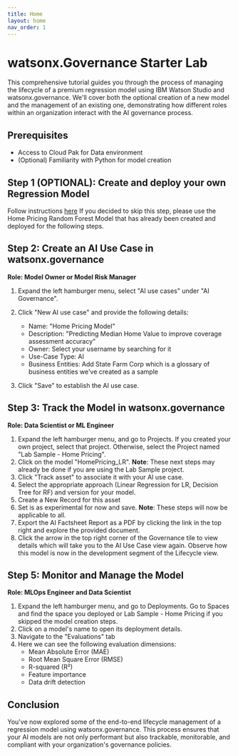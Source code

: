 ```yaml
---
title: Home
layout: home
nav_order: 1
---
```


# watsonx.Governance Starter Lab

This comprehensive tutorial guides you through the process of managing the lifecycle of a premium regression model using IBM Watson Studio and watsonx.governance. We'll cover both the optional creation of a new model and the management of an existing one, demonstrating how different roles within an organization interact with the AI governance process.

## Prerequisites

- Access to Cloud Pak for Data environment
- (Optional) Familiarity with Python for model creation

## Step 1 (OPTIONAL): Create and deploy your own Regression Model
Follow instructions [here](https://ashwinpo.github.io/watsonx-gov-lab/docs/Creating-a-Model.html)
If you decided to skip this step, please use the Home Pricing Random Forest Model that has already been created and deployed for the following steps.

## Step 2: Create an AI Use Case in watsonx.governance

**Role: Model Owner or Model Risk Manager**

1. Expand the left hamburger menu, select "AI use cases" under "AI Governance".
2. Click "New AI use case" and provide the following details:
   - Name: "Home Pricing Model"
   - Description: "Predicting Median Home Value to improve coverage assessment accuracy"
   - Owner: Select your username by searching for it
   - Use-Case Type: AI
   - Business Entities: Add State Farm Corp which is a glossary of business entities we've created as a sample
     
3. Click "Save" to establish the AI use case.

## Step 3: Track the Model in watsonx.governance

**Role: Data Scientist or ML Engineer**

1. Expand the left hamburger menu, and go to Projects. If you created your own project, select that project. Otherwise, select the Project named "Lab Sample - Home Pricing".
2. Click on the model "HomePricing_LR".
**Note**: These next steps may already be done if you are using the Lab Sample project.
4. Click "Track asset" to associate it with your AI use case. 
5. Select the appropriate approach (Linear Regression for LR, Decision Tree for RF) and version for your model.
6. Create a New Record for this asset
7. Set is as experimental for now and save.
**Note**: These steps will now be applicable to all.
9. Export the AI Factsheet Report as a PDF by clicking the link in the top right and explore the provided document.
10. Click the arrow in the top right corner of the Governance tile to view details which will take you to the AI Use Case view again. Observe how this model is now in the development segment of the Lifecycle view.

## Step 5: Monitor and Manage the Model

**Role: MLOps Engineer and Data Scientist**

1. Expand the left hamburger menu, and go to Deployments. Go to Spaces and find the space you deployed or Lab Sample - Home Pricing if you skipped the model creation steps.
2. Click on a model's name to open its deployment details.
3. Navigate to the "Evaluations" tab 
4. Here we can see the following evaluation dimensions:
   - Mean Absolute Error (MAE)
   - Root Mean Square Error (RMSE)
   - R-squared (R²)
   - Feature importance
   - Data drift detection

## Conclusion

You've now explored some of the end-to-end lifecycle management of a regression model using watsonx.governance. This process ensures that your AI models are not only performant but also trackable, monitorable, and compliant with your organization's governance policies.


